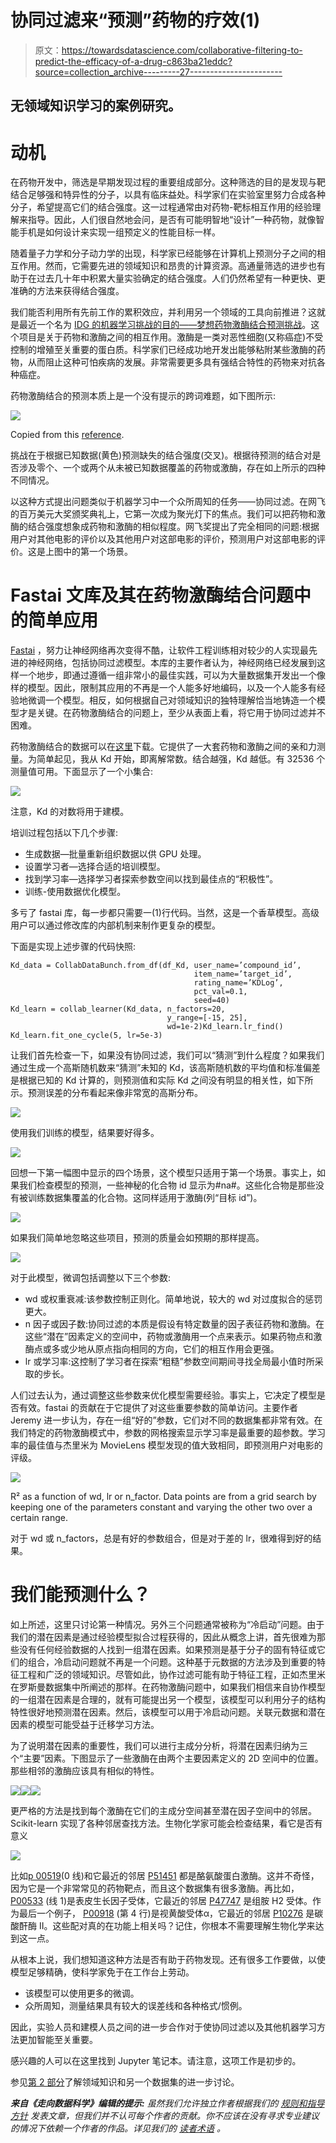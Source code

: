 # 协同过滤来“预测”药物的疗效(1)

> 原文：<https://towardsdatascience.com/collaborative-filtering-to-predict-the-efficacy-of-a-drug-c863ba21eddc?source=collection_archive---------27----------------------->

## 无领域知识学习的案例研究。

# 动机

在药物开发中，筛选是早期发现过程的重要组成部分。这种筛选的目的是发现与靶结合足够强和特异性的分子，以具有临床益处。科学家们在实验室里努力合成各种分子，希望提高它们的结合强度。这一过程通常由对药物-靶标相互作用的经验理解来指导。因此，人们很自然地会问，是否有可能明智地“设计”一种药物，就像智能手机是如何设计来实现一组预定义的性能目标一样。

随着量子力学和分子动力学的出现，科学家已经能够在计算机上预测分子之间的相互作用。然而，它需要先进的领域知识和昂贵的计算资源。高通量筛选的进步也有助于在过去几十年中积累大量实验确定的结合强度。人们仍然希望有一种更快、更准确的方法来获得结合强度。

我们能否利用所有先前工作的累积效应，并利用另一个领域的工具向前推进？这就是最近一个名为 [IDG 的机器学习挑战的目的——梦想药物激酶结合预测挑战](https://www.synapse.org/#!Synapse:syn15667962/wiki/)。这个项目是关于药物和激酶之间的相互作用。激酶是一类对恶性细胞(又称癌症)不受控制的增殖至关重要的蛋白质。科学家们已经成功地开发出能够粘附某些激酶的药物，从而阻止这种可怕疾病的发展。非常需要更多具有强结合特性的药物来对抗各种癌症。

药物激酶结合的预测本质上是一个没有提示的跨词难题，如下图所示:

![](img/df2f7a5848a42ef22f4006f6de1cdc73.png)

Copied from this [reference](https://journals.plos.org/ploscompbiol/article?id=10.1371/journal.pcbi.1005678#sec009).

挑战在于根据已知数据(黄色)预测缺失的结合强度(交叉)。根据待预测的结合对是否涉及零个、一个或两个从未被已知数据覆盖的药物或激酶，存在如上所示的四种不同情况。

以这种方式提出问题类似于机器学习中一个众所周知的任务——协同过滤。在网飞的百万美元大奖颁奖典礼上，它第一次成为聚光灯下的焦点。我们可以把药物和激酶的结合强度想象成药物和激酶的相似程度。网飞奖提出了完全相同的问题:根据用户对其他电影的评价以及其他用户对这部电影的评价，预测用户对这部电影的评价。这是上图中的第一个场景。

# Fastai 文库及其在药物激酶结合问题中的简单应用

[Fastai](http://fast.ai) ，努力让神经网络再次变得不酷，让软件工程训练相对较少的人实现最先进的神经网络，包括协同过滤模型。本库的主要作者认为，神经网络已经发展到这样一个地步，即通过遵循一组非常小的最佳实践，可以为大量数据集开发出一个像样的模型。因此，限制其应用的不再是一个人能多好地编码，以及一个人能多有经验地微调一个模型。相反，如何根据自己对领域知识的独特理解恰当地铸造一个模型才是关键。在药物激酶结合的问题上，至少从表面上看，将它用于协同过滤并不困难。

药物激酶结合的数据可以在[这里](https://drugtargetcommons.fimm.fi/static/Excell_files/DTC_data.csv)下载。它提供了一大套药物和激酶之间的亲和力测量。为简单起见，我从 Kd 开始，即离解常数。结合越强，Kd 越低。有 32536 个测量值可用。下面显示了一个小集合:

![](img/d81f0dfb6cc2b00ad185d90b864e9ade.png)

注意，Kd 的对数将用于建模。

培训过程包括以下几个步骤:

*   生成数据—批量重新组织数据以供 GPU 处理。
*   设置学习者—选择合适的培训模型。
*   找到学习率—选择学习者探索参数空间以找到最佳点的“积极性”。
*   训练-使用数据优化模型。

多亏了 fastai 库，每一步都只需要一(1)行代码。当然，这是一个香草模型。高级用户可以通过修改库的内部机制来制作更复杂的模型。

下面是实现上述步骤的代码快照:

```
Kd_data = CollabDataBunch.from_df(df_Kd, user_name=’compound_id’,
                                         item_name=’target_id’,
                                         rating_name=’KDLog’, 
                                         pct_val=0.1,
                                         seed=40)
Kd_learn = collab_learner(Kd_data, n_factors=20, 
                                   y_range=[-15, 25], 
                                   wd=1e-2)Kd_learn.lr_find()
Kd_learn.fit_one_cycle(5, lr=5e-3)
```

让我们首先检查一下，如果没有协同过滤，我们可以“猜测”到什么程度？如果我们通过生成一个高斯随机数来“猜测”未知的 Kd，该高斯随机数的平均值和标准偏差是根据已知的 Kd 计算的，则预测值和实际 Kd 之间没有明显的相关性，如下所示。预测误差的分布看起来像非常宽的高斯分布。

![](img/e50e23b49e13ad0869f0f2e1b04016b5.png)

使用我们训练的模型，结果要好得多。

![](img/22bca1ae0e5688b0ef583a68f11647ef.png)

回想一下第一幅图中显示的四个场景，这个模型只适用于第一个场景。事实上，如果我们检查模型的预测，一些神秘的化合物 id 显示为#na#。这些化合物是那些没有被训练数据集覆盖的化合物。这同样适用于激酶(列“目标 id”)。

![](img/0d5d08e87933f68269a493aa029d37b1.png)

如果我们简单地忽略这些项目，预测的质量会如预期的那样提高。

![](img/8f41234464d75760697922c977c62190.png)

对于此模型，微调包括调整以下三个参数:

*   wd 或权重衰减:该参数控制正则化。简单地说，较大的 wd 对过度拟合的惩罚更大。
*   n 因子或因子数:协同过滤的本质是假设有特定数量的因子表征药物和激酶。在这些“潜在”因素定义的空间中，药物或激酶用一个点来表示。如果药物点和激酶点或多或少地从原点指向相同的方向，它们的相互作用会更强。
*   lr 或学习率:这控制了学习者在探索“粗糙”参数空间期间寻找全局最小值时所采取的步长。

人们过去认为，通过调整这些参数来优化模型需要经验。事实上，它决定了模型是否有效。fastai 的贡献在于它提供了对这些重要参数的简单访问。主要作者 Jeremy 进一步认为，存在一组“好的”参数，它们对不同的数据集都非常有效。在我们特定的药物激酶模式中，参数的网格搜索显示学习率是最重要的超参数。学习率的最佳值与杰里米为 MovieLens 模型发现的值大致相同，即预测用户对电影的评级。

![](img/5980498daec775058cfdc1733edfca32.png)

R² as a function of wd, lr or n_factor. Data points are from a grid search by keeping one of the parameters constant and varying the other two over a certain range.

对于 wd 或 n_factors，总是有好的参数组合，但是对于差的 lr，很难得到好的结果。

# 我们能预测什么？

如上所述，这里只讨论第一种情况。另外三个问题通常被称为“冷启动”问题。由于我们的潜在因素是通过经验模型拟合过程获得的，因此从概念上讲，首先很难为那些没有任何经验数据的人找到一组潜在因素。如果预测是基于分子的固有特征或它们的组合，冷启动问题就不再是一个问题。这种基于元数据的方法涉及到重要的特征工程和广泛的领域知识。尽管如此，协作过滤可能有助于特征工程，正如杰里米在罗斯曼数据集中所阐述的那样。在药物激酶问题中，如果我们相信来自协作模型的一组潜在因素是合理的，就有可能提出另一个模型，该模型可以利用分子的结构特性很好地预测潜在因素。然后，该模型可以用于冷启动问题。关联元数据和潜在因素的模型可能受益于迁移学习方法。

为了说明潜在因素的重要性，我们可以进行主成分分析，将潜在因素归纳为三个“主要”因素。下图显示了一些激酶在由两个主要因素定义的 2D 空间中的位置。那些相邻的激酶应该具有相似的特性。

![](img/d4484ee8097cbe1a46c22ba9e3d1e654.png)![](img/9e2522cbcb950d547af4ca2eef3eafe6.png)![](img/7296a350db5b49dbc87e386e581f4264.png)

更严格的方法是找到每个激酶在它们的主成分空间甚至潜在因子空间中的邻居。Scikit-learn 实现了各种邻居查找方法。生物化学家可能会检查结果，看它是否有意义

![](img/d1eb34dc4d9598fcfbd3c0de18d8ba47.png)

比如[p 00519](http://www.ebi.ac.uk/interpro/protein/P00519)(0 线)和它最近的邻居 [P51451](http://www.ebi.ac.uk/interpro/protein/P51451) 都是酪氨酸蛋白激酶。这并不奇怪，因为它是一个非常常见的药物靶点，而且这个数据集有很多激酶。再比如， [P00533](http://www.ebi.ac.uk/interpro/protein/P00533) (线 1)是表皮生长因子受体，它最近的邻居 [P47747](http://www.ebi.ac.uk/interpro/protein/P47747) 是组胺 H2 受体。作为最后一个例子， [P00918](http://www.ebi.ac.uk/interpro/protein/P00918) (第 4 行)是视黄酸受体α，它最近的邻居 [P10276](http://www.ebi.ac.uk/interpro/protein/P10276) 是碳酸酐酶 II。这些配对真的在功能上相关吗？记住，你根本不需要理解生物化学来达到这一点。

从根本上说，我们想知道这种方法是否有助于药物发现。还有很多工作要做，以使模型足够精确，使科学家免于在工作台上劳动。

*   该模型可以使用更多的微调。
*   众所周知，测量结果具有较大的误差线和各种格式/惯例。

因此，实验人员和建模人员之间的进一步合作对于使协同过滤以及其他机器学习方法更加智能至关重要。

感兴趣的人可以在这里找到 Jupyter 笔记本。请注意，这项工作是初步的。

参见[第 2 部分](/collaborative-filtering-to-predict-the-efficacy-of-a-drug-2-f151956315b7)了解领域知识和另一个数据集的进一步讨论。

***来自《走向数据科学》编辑的提示:*** *虽然我们允许独立作者根据我们的* [*规则和指导方针*](/questions-96667b06af5) *发表文章，但我们并不认可每个作者的贡献。你不应该在没有寻求专业建议的情况下依赖一个作者的作品。详见我们的* [*读者术语*](/readers-terms-b5d780a700a4) *。*